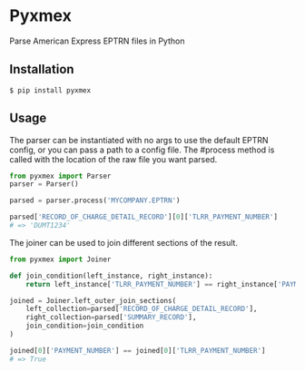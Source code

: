 # Pyxmex
Parse American Express EPTRN files in Python

## Installation
`$ pip install pyxmex`

## Usage
The parser can be instantiated with no args to use the default EPTRN config, or you can pass a path to a config file.
The #process method is called with the location of the raw file you want parsed.
```python
from pyxmex import Parser
parser = Parser()

parsed = parser.process('MYCOMPANY.EPTRN')

parsed['RECORD_OF_CHARGE_DETAIL_RECORD'][0]['TLRR_PAYMENT_NUMBER']
# => 'DUMT1234'
```

The joiner can be used to join different sections of the result.

```python
from pyxmex import Joiner

def join_condition(left_instance, right_instance):
    return left_instance['TLRR_PAYMENT_NUMBER'] == right_instance['PAYMENT_NUMBER']

joined = Joiner.left_outer_join_sections(
    left_collection=parsed['RECORD_OF_CHARGE_DETAIL_RECORD'],
    right_collection=parsed['SUMMARY_RECORD'],
    join_condition=join_condition
)

joined[0]['PAYMENT_NUMBER'] == joined[0]['TLRR_PAYMENT_NUMBER']
# => True
```
